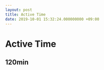 ```yaml
---
layout: post
title: Active Time
date: 2019-10-01 15:32:24.000000000 +09:00
---
```


# Active Time
## 120min
